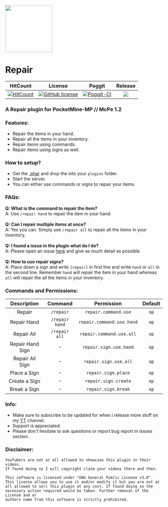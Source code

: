 <img src="https://github.com/JackMD/Repair/blob/master/meta/Repair.png" width="150" height= "150">

# Repair

| HitCount | License | Poggit | Release |
|:--:|:--:|:--:|:--:|
|[![HitCount](http://hits.dwyl.io/JackMD/Repair.svg)](http://hits.dwyl.io/JackMD/Repair)|[![GitHub license](https://img.shields.io/github/license/JackMD/Repair.svg)](https://github.com/JackMD/Repair/blob/master/LICENSE)|[![Poggit-CI](https://poggit.pmmp.io/ci.shield/JackMD/Repair/Repair)](https://poggit.pmmp.io/ci/JackMD/Repair/Repair)|[![](https://poggit.pmmp.io/shield.state/Repair)](https://poggit.pmmp.io/p/Repair)|

### A Repair plugin for PocketMine-MP // McPe 1.2
### Features:
 - Repair the items in your hand.
 - Repair all the items in your inventory.
 - Repair items using commands.
 - Repair items using signs as well.
### How to setup?
 - Get the [.phar](https://poggit.pmmp.io/ci/JackMD/Repair/Repair) and drop the into your `plugins` folder.
 - Start the server.
 - You can either use commands or signs to repair your items.
### FAQs:
**Q: What is the command to repair the item?**<br />
A: Use `/repair hand` to repair the item in your hand.<br /><br />
**Q: Can I repair multiple items at once?**<br />
A: Yes you can. Simply use `/repair all` to repair all the items in your inventory.<br /><br />
**Q: I found a issue in the plugin what do I do?**<br />
A: Please open an issue [here](https://github.com/JackMD/Repair/issues) and give as much detail as possible.<br /><br />
**Q: How to use repair signs?**<br />
A: Place down a sign and write `[repair]` in first line and write `hand` or `all` in the second line. Remember `hand` will repair the item in your hand whereas `all` will repair the all the items in your inventory.
### Commands and Permissions:
|Description|Command|Permission|Default|
|:--:|:--:|:--:|:--:|
|Repair|`/repair`|`repair.command.use`|`op`|
|Repair Hand|`/repair hand`|`repair.command.use.hand`|`op`|
|Repair All|`/repair all`|`repair.command.use.all`|`op`|
|Repair Hand Sign|`~`|`repair.sign.use.hand`|`op`|
|Repair All Sign|`~`|`repair.sign.use.all`|`op`|
|Place a Sign|`~`|`repair.sign.place`|`op`|
|Create a Sign|`~`|`repair.sign.create`|`op`|
|Break a Sign|`~`|`repair.sign.break`|`op`|

### Info:
  - Make sure to subscribe to be updated for when i release more stuff on my [YT](https://youtu.be/x_mc-ocrdDU) channel.
  - Support is appreciated.
  - Please don't hesitate to ask questions or report bug report in issues section.
### Disclaimer:

```
YouTubers are not at all allowed to showcase this plugin in their videos.
If found doing so I will copyright claim your videos there and then.

This software is licensed under "GNU General Public License v3.0".
This license allows you to use it and/or modify it but you are not at
all allowed to sell this plugin at any cost. If found doing so the
necessary action required would be taken. Further removal of the License and or
authors name from this software is strictly prohibited.
```
